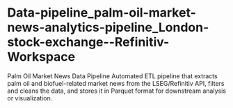 # Data-pipeline_palm-oil-market-news-analytics-pipeline_London-stock-exchange--Refinitiv-Workspace
Palm Oil Market News Data Pipeline Automated ETL pipeline that extracts palm oil and biofuel-related market news from the LSEG/Refinitiv API, filters and cleans the data, and stores it in Parquet format for downstream analysis or visualization.
